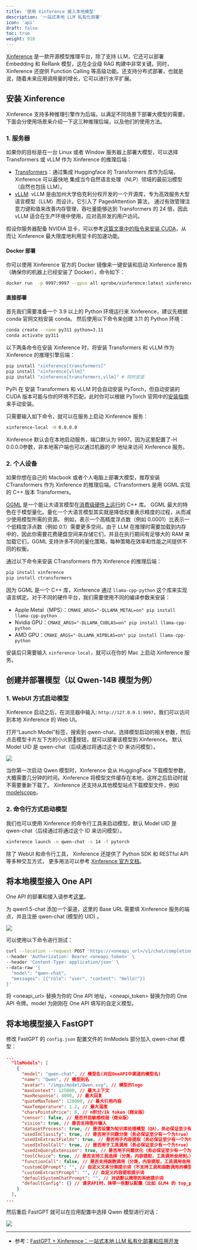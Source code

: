 ```yaml
---
title: '使用 Xinference 接入本地模型'
description: '一站式本地 LLM 私有化部署'
icon: 'api'
draft: false
toc: true
weight: 910
---
```


[Xinference](https://github.com/xorbitsai/inference) 是一款开源模型推理平台，除了支持 LLM，它还可以部署 Embedding 和 ReRank 模型，这在企业级 RAG 构建中非常关键。同时，Xinference 还提供 Function Calling 等高级功能。还支持分布式部署，也就是说，随着未来应用调用量的增长，它可以进行水平扩展。

## 安装 Xinference

Xinference 支持多种推理引擎作为后端，以满足不同场景下部署大模型的需要，下面会分使用场景来介绍一下这三种推理后端，以及他们的使用方法。

### 1. 服务器

如果你的目标是在一台 Linux 或者 Window 服务器上部署大模型，可以选择 Transformers 或 vLLM 作为 Xinference 的推理后端：

+ [Transformers](https://huggingface.co/docs/transformers/index)：通过集成 Huggingface 的 Transformers 库作为后端，Xinference 可以最快地 集成当今自然语言处理（NLP）领域的最前沿模型（自然也包括 LLM）。
+ [vLLM](https://vllm.ai/): vLLM 是由加州大学伯克利分校开发的一个开源库，专为高效服务大型语言模型（LLM）而设计。它引入了 PagedAttention 算法， 通过有效管理注意力键和值来改善内存管理，吞吐量能够达到 Transformers 的 24 倍，因此 vLLM 适合在生产环境中使用，应对高并发的用户访问。

假设你服务器配备 NVIDIA 显卡，可以参考[这篇文章中的指令来安装 CUDA](https://xorbits.cn/blogs/langchain-streamlit-doc-chat)，从而让 Xinference 最大限度地利用显卡的加速功能。

#### Docker 部署

你可以使用 Xinference 官方的 Docker 镜像来一键安装和启动 Xinference 服务（确保你的机器上已经安装了 Docker），命令如下：

```bash
docker run  -p 9997:9997 --gpus all xprobe/xinference:latest xinference-local -H 0.0.0.0
```

#### 直接部署

首先我们需要准备一个 3.9 以上的 Python 环境运行来 Xinference，建议先根据 conda 官网文档安装 conda。 然后使用以下命令来创建 3.11 的 Python 环境：

```bash
conda create --name py311 python=3.11
conda activate py311
```

以下两条命令在安装 Xinference 时，将安装 Transformers 和 vLLM 作为 Xinference 的推理引擎后端：

```bash
pip install "xinference[transformers]"
pip install "xinference[vllm]"
pip install "xinference[transformers,vllm]" # 同时安装
```

PyPi 在 安装 Transformers 和 vLLM 时会自动安装 PyTorch，但自动安装的 CUDA 版本可能与你的环境不匹配，此时你可以根据 PyTorch 官网中的[安装指南](https://pytorch.org/get-started/locally/)来手动安装。

只需要输入如下命令，就可以在服务上启动 Xinference 服务：

```bash
xinference-local -H 0.0.0.0
```

Xinference 默认会在本地启动服务，端口默认为 9997。因为这里配置了-H 0.0.0.0参数，非本地客户端也可以通过机器的 IP 地址来访问 Xinference 服务。

### 2. 个人设备

如果你想在自己的 Macbook 或者个人电脑上部署大模型，推荐安装 CTransformers 作为 Xinference 的推理后端。CTransformers 是用 GGML 实现的 C++ 版本 Transformers。

[GGML](https://ggml.ai/) 是一个能让大语言模型在[消费级硬件上运行](https://github.com/ggerganov/llama.cpp/discussions/205)的 C++ 库。 GGML 最大的特色在于模型量化。量化一个大语言模型其实就是降低权重表示精度的过程，从而减少使用模型所需的资源。 例如，表示一个高精度浮点数（例如 0.0001）比表示一个低精度浮点数（例如 0.1）需要更多空间。由于 LLM 在推理时需要加载到内存中的，因此你需要花费硬盘空间来存储它们，并且在执行期间有足够大的 RAM 来加载它们，GGML 支持许多不同的量化策略，每种策略在效率和性能之间提供不同的权衡。

通过以下命令来安装 CTransformers 作为 Xinference 的推理后端：

```bash
pip install xinference
pip install ctransformers
```

因为 GGML 是一个 C++ 库，Xinference 通过 `llama-cpp-python` 这个库来实现语言绑定。对于不同的硬件平台，我们需要使用不同的编译参数来安装：

- Apple Metal（MPS）：`CMAKE_ARGS="-DLLAMA_METAL=on" pip install llama-cpp-python`
- Nvidia GPU：`CMAKE_ARGS="-DLLAMA_CUBLAS=on" pip install llama-cpp-python`
- AMD GPU：`CMAKE_ARGS="-DLLAMA_HIPBLAS=on" pip install llama-cpp-python`

安装后只需要输入 `xinference-local`，就可以在你的 Mac 上启动 Xinference 服务。

## 创建并部署模型（以 Qwen-14B 模型为例）

### 1. WebUI 方式启动模型

Xinference 启动之后，在浏览器中输入: `http://127.0.0.1:9997`，我们可以访问到本地 Xinference 的 Web UI。

打开“Launch Model”标签，搜索到 qwen-chat，选择模型启动的相关参数，然后点击模型卡片左下方的小火箭🚀按钮，就可以部署该模型到 Xinference。 默认 Model UID 是 qwen-chat（后续通过将通过这个 ID 来访问模型）。

![](/imgs/xinference-launch-model.png)

当你第一次启动 Qwen 模型时，Xinference 会从 HuggingFace 下载模型参数，大概需要几分钟的时间。Xinference 将模型文件缓存在本地，这样之后启动时就不需要重新下载了。 Xinference 还支持从其他模型站点下载模型文件，例如 [modelscope](https://inference.readthedocs.io/en/latest/models/sources/sources.html)。

### 2. 命令行方式启动模型

我们也可以使用 Xinference 的命令行工具来启动模型，默认 Model UID 是 qwen-chat（后续通过将通过这个 ID 来访问模型）。

```bash
xinference launch -n qwen-chat -s 14 -f pytorch
```

除了 WebUI 和命令行工具， Xinference 还提供了 Python SDK 和 RESTful API 等多种交互方式， 更多用法可以参考 [Xinference 官方文档](https://inference.readthedocs.io/en/latest/getting_started/index.html)。

## 将本地模型接入 One API

One API 的部署和接入请参考[这里](/docs/development/modelconfig/one-api/)。

为 qwen1.5-chat 添加一个渠道，这里的 Base URL 需要填 Xinference 服务的端点，并且注册 qwen-chat (模型的 UID) 。

![](/imgs/one-api-add-xinference-models.jpg)

可以使用以下命令进行测试：

```bash
curl --location --request POST 'https://<oneapi_url>/v1/chat/completions' \
--header 'Authorization: Bearer <oneapi_token>' \
--header 'Content-Type: application/json' \
--data-raw '{
  "model": "qwen-chat",
  "messages": [{"role": "user", "content": "Hello!"}]
}'
```

将 <oneapi_url> 替换为你的 One API 地址，<oneapi_token> 替换为你的 One API 令牌。model 为刚刚在 One API 填写的自定义模型。

## 将本地模型接入 FastGPT

修改 FastGPT 的 `config.json` 配置文件的 llmModels 部分加入 qwen-chat 模型：

```json
...
  "llmModels": [
    {
      "model": "qwen-chat", // 模型名(对应OneAPI中渠道的模型名)
      "name": "Qwen", // 模型别名
      "avatar": "/imgs/model/Qwen.svg", // 模型的logo
      "maxContext": 125000, // 最大上下文
      "maxResponse": 4000, // 最大回复
      "quoteMaxToken": 120000, // 最大引用内容
      "maxTemperature": 1.2, // 最大温度
      "charsPointsPrice": 0, // n积分/1k token（商业版）
      "censor": false, // 是否开启敏感校验（商业版）
      "vision": true, // 是否支持图片输入
      "datasetProcess": true, // 是否设置为知识库处理模型（QA），务必保证至少有一个为true，否则知识库会报错
      "usedInClassify": true, // 是否用于问题分类（务必保证至少有一个为true）
      "usedInExtractFields": true, // 是否用于内容提取（务必保证至少有一个为true）
      "usedInToolCall": true, // 是否用于工具调用（务必保证至少有一个为true）
      "usedInQueryExtension": true, // 是否用于问题优化（务必保证至少有一个为true）
      "toolChoice": true, // 是否支持工具选择（分类，内容提取，工具调用会用到。）
      "functionCall": false, // 是否支持函数调用（分类，内容提取，工具调用会用到。会优先使用 toolChoice，如果为false，则使用 functionCall，如果仍为 false，则使用提示词模式）
      "customCQPrompt": "", // 自定义文本分类提示词（不支持工具和函数调用的模型
      "customExtractPrompt": "", // 自定义内容提取提示词
      "defaultSystemChatPrompt": "", // 对话默认携带的系统提示词
      "defaultConfig": {} // 请求API时，挟带一些默认配置（比如 GLM4 的 top_p）
    }
  ],
...
```

然后重启 FastGPT 就可以在应用配置中选择 Qwen 模型进行对话：

![](/imgs/fastgpt-list-models.png)

---

+ 参考：[FastGPT + Xinference：一站式本地 LLM 私有化部署和应用开发](https://xorbits.cn/blogs/fastgpt-weather-chat)


